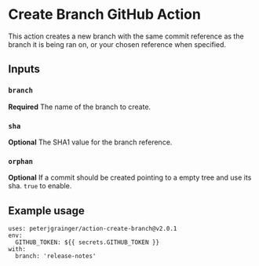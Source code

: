 # Create Branch GitHub Action

This action creates a new branch with the same commit reference as the branch it is being ran on, or your chosen reference when specified.

## Inputs

### `branch`

**Required** The name of the branch to create.

### `sha`

**Optional** The SHA1 value for the branch reference.

### `orphan`

**Optional** If a commit should be created pointing to a empty tree and use its
sha. `true` to enable.

## Example usage

```
uses: peterjgrainger/action-create-branch@v2.0.1
env:
  GITHUB_TOKEN: ${{ secrets.GITHUB_TOKEN }}
with:
  branch: 'release-notes'
```
